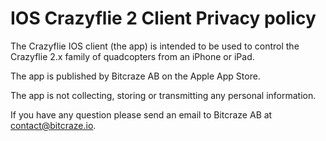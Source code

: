 # IOS Crazyflie 2 Client Privacy policy

The Crazyflie IOS client (the app) is intended to be used to control the Crazyflie 2.x family of quadcopters from an iPhone or iPad.

The app is published by Bitcraze AB on the Apple App Store.

The app is not collecting, storing or transmitting any personal information.

If you have any question please send an email to Bitcraze AB at contact@bitcraze.io.
